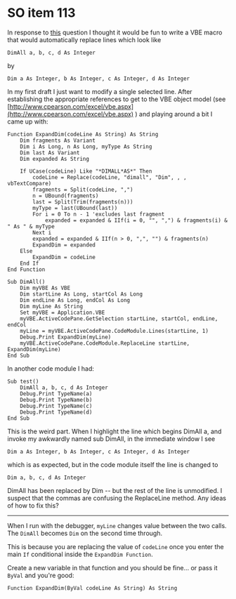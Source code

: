 # SO item 113
In response to [this](http://stackoverflow.com/q/30985795/4996248) question I thought it would be fun to write a VBE macro that would automatically replace lines which look like

```
DimAll a, b, c, d As Integer

```

by

```
Dim a As Integer, b As Integer, c As Integer, d As Integer

```

In my first draft I just want to modify a single selected line. After establishing the appropriate references to get to the VBE object model (see [http://www.cpearson.com/excel/vbe.aspx](http://www.cpearson.com/excel/vbe.aspx) ) and playing around a bit I came up with:

```
Function ExpandDim(codeLine As String) As String
    Dim fragments As Variant
    Dim i As Long, n As Long, myType As String
    Dim last As Variant
    Dim expanded As String

    If UCase(codeLine) Like "*DIMALL*AS*" Then
        codeLine = Replace(codeLine, "dimall", "Dim", , , vbTextCompare)
        fragments = Split(codeLine, ",")
        n = UBound(fragments)
        last = Split(Trim(fragments(n)))
        myType = last(UBound(last))
        For i = 0 To n - 1 'excludes last fragment
            expanded = expanded & IIf(i = 0, "", ",") & fragments(i) & " As " & myType
        Next i
        expanded = expanded & IIf(n > 0, ",", "") & fragments(n)
        ExpandDim = expanded
    Else
        ExpandDim = codeLine
    End If
End Function

Sub DimAll()
    Dim myVBE As VBE
    Dim startLine As Long, startCol As Long
    Dim endLine As Long, endCol As Long
    Dim myLine As String
    Set myVBE = Application.VBE
    myVBE.ActiveCodePane.GetSelection startLine, startCol, endLine, endCol
    myLine = myVBE.ActiveCodePane.CodeModule.Lines(startLine, 1)
    Debug.Print ExpandDim(myLine)
    myVBE.ActiveCodePane.CodeModule.ReplaceLine startLine, ExpandDim(myLine)
End Sub

```

In another code module I had:

```
Sub test()
    DimAll a, b, c, d As Integer
    Debug.Print TypeName(a)
    Debug.Print TypeName(b)
    Debug.Print TypeName(c)
    Debug.Print TypeName(d)
End Sub

```

This is the weird part. When I highlight the line which begins DimAll a, and invoke my awkwardly named sub DimAll, in the immediate window I see

```
Dim a As Integer, b As Integer, c As Integer, d As Integer

```

which is as expected, but in the code module itself the line is changed to

```
Dim a, b, c, d As Integer

```

DimAll has been replaced by Dim -- but the rest of the line is unmodified. I suspect that the commas are confusing the ReplaceLine method. Any ideas of how to fix this?

----

When I run with the debugger, `myLine` changes value between the two calls. The `DimAll` becomes `Dim` on the second time through.

This is because you are replacing the value of `codeLine` once you enter the main `If` conditional inside the `ExpandDim Function`.

Create a new variable in that function and you should be fine... or pass it `ByVal` and you're good:

```
Function ExpandDim(ByVal codeLine As String) As String

```
